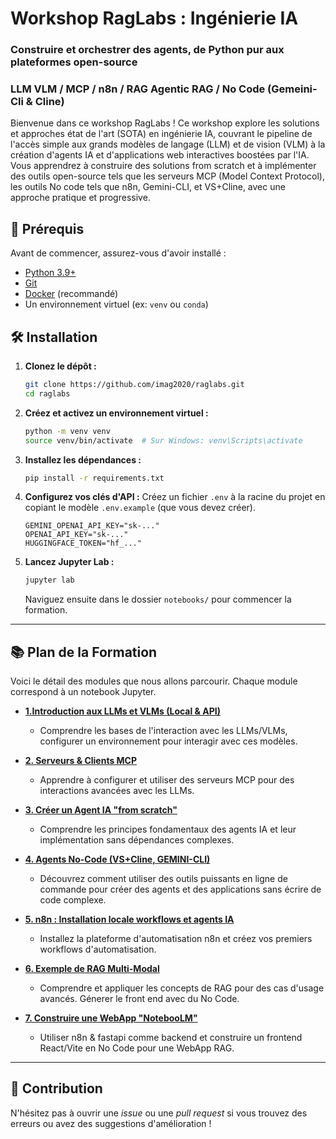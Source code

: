
# Workshop RagLabs : Ingénierie IA

### Construire et orchestrer des agents, de Python pur aux plateformes open-source

### LLM VLM  /  MCP / n8n / RAG Agentic RAG /  No Code (Gemeini-Cli & Cline)

Bienvenue dans ce workshop RagLabs ! Ce workshop explore les solutions et approches état de l'art (SOTA) en ingénierie IA, couvrant le pipeline de l'accès simple aux grands modèles de langage (LLM) et de vision (VLM) à la création d'agents IA et d'applications web interactives boostées par l'IA. Vous apprendrez à construire des solutions from scratch et à implémenter des outils open-source tels que les serveurs MCP (Model Context Protocol), les outils No code tels que n8n, Gemini-CLI, et VS+Cline, avec une approche pratique et progressive.

## 🚀 Prérequis

Avant de commencer, assurez-vous d'avoir installé :
- [Python 3.9+](https://www.python.org/downloads/)
- [Git](https://git-scm.com/downloads/)
- [Docker](https://www.docker.com/products/docker-desktop/) (recommandé)
- Un environnement virtuel (ex: `venv` ou `conda`)

## 🛠️ Installation

1.  **Clonez le dépôt :**
    ```bash
    git clone https://github.com/imag2020/raglabs.git
    cd raglabs
    ```

2.  **Créez et activez un environnement virtuel :**
    ```bash
    python -m venv venv
    source venv/bin/activate  # Sur Windows: venv\Scripts\activate
    ```

3.  **Installez les dépendances :**
    ```bash
    pip install -r requirements.txt
    ```

4.  **Configurez vos clés d'API :**
    Créez un fichier `.env` à la racine du projet en copiant le modèle `.env.example` (que vous devez créer).
    ```
    GEMINI_OPENAI_API_KEY="sk-..."
    OPENAI_API_KEY="sk-..."
    HUGGINGFACE_TOKEN="hf_..."
    ```

5.  **Lancez Jupyter Lab :**
    ```bash
    jupyter lab
    ```
    Naviguez ensuite dans le dossier `notebooks/` pour commencer la formation.

---

## 📚 Plan de la Formation

Voici le détail des modules que nous allons parcourir. Chaque module correspond à un notebook Jupyter.

*   **[1.Introduction aux LLMs et VLMs (Local & API)](./notebooks/01_llm_vlm_access.ipynb)**
    *   Comprendre les bases de l'interaction avec les LLMs/VLMs, configurer un environnement pour interagir avec ces modèles.

*   **[2. Serveurs & Clients MCP](./notebooks/02_mcp_servers_clients.ipynb)**
    *  Apprendre à configurer et utiliser des serveurs MCP pour des interactions avancées avec les LLMs.

*   **[3. Créer un Agent IA "from scratch"](./notebooks/03_agent_ia_from_scratch.ipynb)**
    *   Comprendre les principes fondamentaux des agents IA et leur implémentation sans dépendances complexes.

*   **[4. Agents No-Code (VS+Cline, GEMINI-CLI)](./notebooks/04_agents_no_code.ipynb)**
    *   Découvrez comment utiliser des outils puissants en ligne de commande pour créer des agents et des applications sans écrire de code complexe.

*   **[5. n8n : Installation locale workflows et agents IA ](./notebooks/05_n8n_ai_agents.ipynb)**
    *   Installez la plateforme d'automatisation n8n et créez vos premiers workflows d'automatisation.

*   **[6. Exemple de RAG Multi-Modal ](./notebooks/06_rag_multimodal_rag.ipynb)**
    *    Comprendre et appliquer les concepts de RAG pour des cas d'usage avancés. Génerer le front end avec du No Code.

*   **[7. Construire une WebApp "NotebooLM"](./notebooks/07_webapp_notebooklm.ipynb)**
    *   Utiliser n8n & fastapi comme backend et construire un frontend React/Vite en No Code pour une WebApp RAG.

---

## 🤝 Contribution

N'hésitez pas à ouvrir une *issue* ou une *pull request* si vous trouvez des erreurs ou avez des suggestions d'amélioration !
